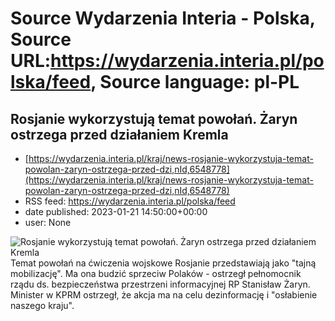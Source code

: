 # Source Wydarzenia Interia - Polska, Source URL:https://wydarzenia.interia.pl/polska/feed, Source language: pl-PL

## Rosjanie wykorzystują temat powołań. Żaryn ostrzega przed działaniem Kremla
 - [https://wydarzenia.interia.pl/kraj/news-rosjanie-wykorzystuja-temat-powolan-zaryn-ostrzega-przed-dzi,nId,6548778](https://wydarzenia.interia.pl/kraj/news-rosjanie-wykorzystuja-temat-powolan-zaryn-ostrzega-przed-dzi,nId,6548778)
 - RSS feed: https://wydarzenia.interia.pl/polska/feed
 - date published: 2023-01-21 14:50:00+00:00
 - user: None

<p><a href="https://wydarzenia.interia.pl/kraj/news-rosjanie-wykorzystuja-temat-powolan-zaryn-ostrzega-przed-dzi,nId,6548778"><img align="left" alt="Rosjanie wykorzystują temat powołań. Żaryn ostrzega przed działaniem Kremla" src="https://i.iplsc.com/rosjanie-wykorzystuja-temat-powolan-zaryn-ostrzega-przed-dzi/000GNGL93LON71N4-C321.jpg" /></a>Temat powołań na ćwiczenia wojskowe Rosjanie przedstawiają jako &quot;tajną mobilizację&quot;. Ma ona budzić sprzeciw Polaków - ostrzegł pełnomocnik rządu ds. bezpieczeństwa przestrzeni informacyjnej RP Stanisław Żaryn. Minister w KPRM ostrzegł, że akcja ma na celu dezinformację i &quot;osłabienie naszego kraju&quot;.</p><br clear="all" />
